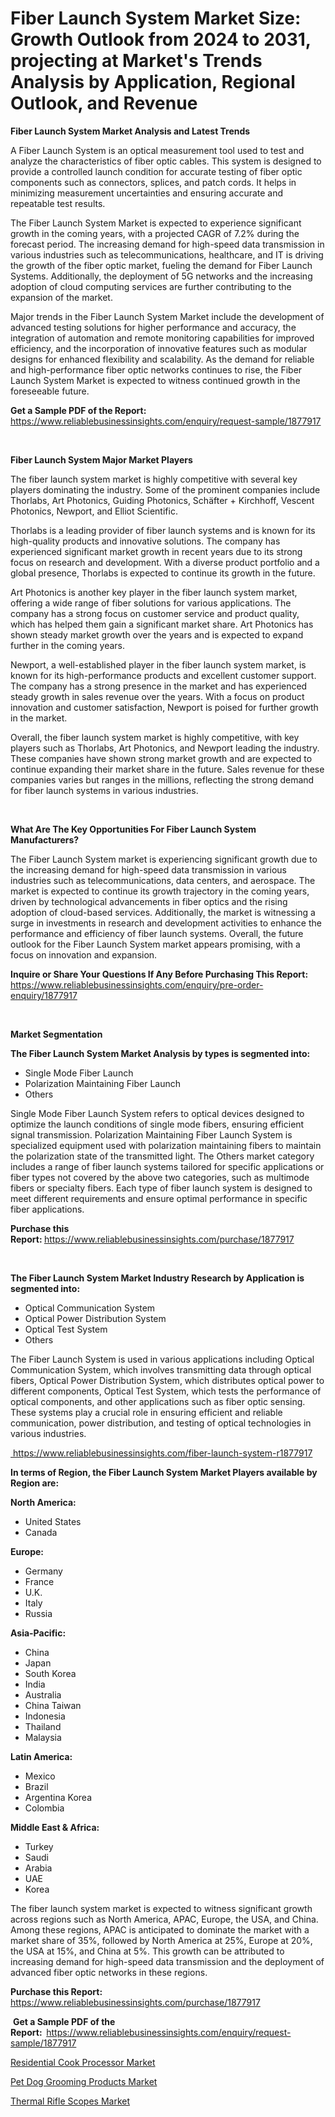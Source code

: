 <p><h1>Fiber Launch System Market Size: Growth Outlook from 2024 to 2031, projecting at Market's Trends Analysis by Application, Regional Outlook, and Revenue</h1></p><p><strong>Fiber Launch System Market Analysis and Latest Trends</strong></p>
<p><p>A Fiber Launch System is an optical measurement tool used to test and analyze the characteristics of fiber optic cables. This system is designed to provide a controlled launch condition for accurate testing of fiber optic components such as connectors, splices, and patch cords. It helps in minimizing measurement uncertainties and ensuring accurate and repeatable test results.</p><p>The Fiber Launch System Market is expected to experience significant growth in the coming years, with a projected CAGR of 7.2% during the forecast period. The increasing demand for high-speed data transmission in various industries such as telecommunications, healthcare, and IT is driving the growth of the fiber optic market, fueling the demand for Fiber Launch Systems. Additionally, the deployment of 5G networks and the increasing adoption of cloud computing services are further contributing to the expansion of the market.</p><p>Major trends in the Fiber Launch System Market include the development of advanced testing solutions for higher performance and accuracy, the integration of automation and remote monitoring capabilities for improved efficiency, and the incorporation of innovative features such as modular designs for enhanced flexibility and scalability. As the demand for reliable and high-performance fiber optic networks continues to rise, the Fiber Launch System Market is expected to witness continued growth in the foreseeable future.</p></p>
<p><strong>Get a Sample PDF of the Report:&nbsp;</strong> <a href="https://www.reliablebusinessinsights.com/enquiry/request-sample/1877917">https://www.reliablebusinessinsights.com/enquiry/request-sample/1877917</a></p>
<p>&nbsp;</p>
<p><strong>Fiber Launch System Major Market Players</strong></p>
<p><p>The fiber launch system market is highly competitive with several key players dominating the industry. Some of the prominent companies include Thorlabs, Art Photonics, Guiding Photonics, Schäfter + Kirchhoff, Vescent Photonics, Newport, and Elliot Scientific. </p><p>Thorlabs is a leading provider of fiber launch systems and is known for its high-quality products and innovative solutions. The company has experienced significant market growth in recent years due to its strong focus on research and development. With a diverse product portfolio and a global presence, Thorlabs is expected to continue its growth in the future.</p><p>Art Photonics is another key player in the fiber launch system market, offering a wide range of fiber solutions for various applications. The company has a strong focus on customer service and product quality, which has helped them gain a significant market share. Art Photonics has shown steady market growth over the years and is expected to expand further in the coming years.</p><p>Newport, a well-established player in the fiber launch system market, is known for its high-performance products and excellent customer support. The company has a strong presence in the market and has experienced steady growth in sales revenue over the years. With a focus on product innovation and customer satisfaction, Newport is poised for further growth in the market.</p><p>Overall, the fiber launch system market is highly competitive, with key players such as Thorlabs, Art Photonics, and Newport leading the industry. These companies have shown strong market growth and are expected to continue expanding their market share in the future. Sales revenue for these companies varies but ranges in the millions, reflecting the strong demand for fiber launch systems in various industries.</p></p>
<p>&nbsp;</p>
<p><strong>What Are The Key Opportunities For Fiber Launch System Manufacturers?</strong></p>
<p><p>The Fiber Launch System market is experiencing significant growth due to the increasing demand for high-speed data transmission in various industries such as telecommunications, data centers, and aerospace. The market is expected to continue its growth trajectory in the coming years, driven by technological advancements in fiber optics and the rising adoption of cloud-based services. Additionally, the market is witnessing a surge in investments in research and development activities to enhance the performance and efficiency of fiber launch systems. Overall, the future outlook for the Fiber Launch System market appears promising, with a focus on innovation and expansion.</p></p>
<p><strong>Inquire or Share Your Questions If Any Before Purchasing This Report:</strong> <a href="https://www.reliablebusinessinsights.com/enquiry/pre-order-enquiry/1877917">https://www.reliablebusinessinsights.com/enquiry/pre-order-enquiry/1877917</a></p>
<p>&nbsp;</p>
<p><strong>Market Segmentation</strong></p>
<p><strong>The Fiber Launch System Market Analysis by types is segmented into:</strong></p>
<p><ul><li>Single Mode Fiber Launch</li><li>Polarization Maintaining Fiber Launch</li><li>Others</li></ul></p>
<p><p>Single Mode Fiber Launch System refers to optical devices designed to optimize the launch conditions of single mode fibers, ensuring efficient signal transmission. Polarization Maintaining Fiber Launch System is specialized equipment used with polarization maintaining fibers to maintain the polarization state of the transmitted light. The Others market category includes a range of fiber launch systems tailored for specific applications or fiber types not covered by the above two categories, such as multimode fibers or specialty fibers. Each type of fiber launch system is designed to meet different requirements and ensure optimal performance in specific fiber applications.</p></p>
<p><strong>Purchase this Report:&nbsp;</strong><a href="https://www.reliablebusinessinsights.com/purchase/1877917">https://www.reliablebusinessinsights.com/purchase/1877917</a></p>
<p>&nbsp;</p>
<p><strong>The Fiber Launch System Market Industry Research by Application is segmented into:</strong></p>
<p><ul><li>Optical Communication System</li><li>Optical Power Distribution System</li><li>Optical Test System</li><li>Others</li></ul></p>
<p><p>The Fiber Launch System is used in various applications including Optical Communication System, which involves transmitting data through optical fibers, Optical Power Distribution System, which distributes optical power to different components, Optical Test System, which tests the performance of optical components, and other applications such as fiber optic sensing. These systems play a crucial role in ensuring efficient and reliable communication, power distribution, and testing of optical technologies in various industries.</p></p>
<p><a href="https://www.reliablebusinessinsights.com/fiber-launch-system-r1877917">&nbsp;https://www.reliablebusinessinsights.com/fiber-launch-system-r1877917</a></p>
<p><strong>In terms of Region, the Fiber Launch System Market Players available by Region are:</strong></p>
<p>
    <p> <strong> North America: </strong>
        <ul>
            <li>United States</li>
            <li>Canada</li>
        </ul>
        </p> 
    <p> <strong> Europe: </strong>
        <ul>
            <li>Germany</li>
            <li>France</li>
            <li>U.K.</li>
            <li>Italy</li>
            <li>Russia</li>
        </ul>
        </p> 
    <p> <strong> Asia-Pacific: </strong>
        <ul>
            <li>China</li>
            <li>Japan</li>
            <li>South Korea</li>
            <li>India</li>
            <li>Australia</li>
            <li>China Taiwan</li>
            <li>Indonesia</li>
            <li>Thailand</li>
            <li>Malaysia</li>
        </ul>
        </p> 
    <p> <strong> Latin America: </strong>
        <ul>
            <li>Mexico</li>
            <li>Brazil</li>
            <li>Argentina Korea</li>
            <li>Colombia</li>
        </ul>
        </p> 
    <p> <strong> Middle East & Africa: </strong>
        <ul>
            <li>Turkey</li>
            <li>Saudi</li>
            <li>Arabia</li>
            <li>UAE</li>
            <li>Korea</li>
        </ul>
    </p>
    </p>
<p><p>The fiber launch system market is expected to witness significant growth across regions such as North America, APAC, Europe, the USA, and China. Among these regions, APAC is anticipated to dominate the market with a market share of 35%, followed by North America at 25%, Europe at 20%, the USA at 15%, and China at 5%. This growth can be attributed to increasing demand for high-speed data transmission and the deployment of advanced fiber optic networks in these regions.</p></p>
<p><strong>Purchase this Report: </strong><a href="https://www.reliablebusinessinsights.com/purchase/1877917">https://www.reliablebusinessinsights.com/purchase/1877917</a></p>
<p>&nbsp;<strong>Get a Sample PDF of the Report:&nbsp;&nbsp;</strong><a href="https://www.reliablebusinessinsights.com/enquiry/request-sample/1877917">https://www.reliablebusinessinsights.com/enquiry/request-sample/1877917</a></p>
<p><strong></strong></p>
<p><p><a href="https://github.com/jaidynmorantestelletmjzya/Market-Research-Report-List-3/blob/main/residential-cook-processor-market.md">Residential Cook Processor Market</a></p><p><a href="https://github.com/ruddyyedelwadw/Market-Research-Report-List-3/blob/main/pet-dog-grooming-products-market.md">Pet Dog Grooming Products Market</a></p><p><a href="https://github.com/juniordelafrance/Market-Research-Report-List-4/blob/main/thermal-rifle-scopes-market.md">Thermal Rifle Scopes Market</a></p></p>